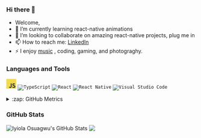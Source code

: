 ### Hi there 👋
- Welcome,
- 🌱 I’m currently learning react-native animations
- 👯 I’m looking to collaborate on amazing react-native projects, plug me in
- 📫 How to reach me: [LinkedIn](https://www.linkedin.com/in/iyiola-osuagwu-%E2%97%8F-97a88115b/)
- ⚡ I enjoy [music](https://music.apple.com/us/playlist/pl.u-leyl096ujV14jNl) , coding, gaming, and photograghy.

### Languages and Tools

<code><img alt="JavaScript" width="26px" src="https://raw.githubusercontent.com/github/explore/80688e429a7d4ef2fca1e82350fe8e3517d3494d/topics/javascript/javascript.png" /></code>
<code><img alt="TypeScript" width="26px" src="https://img.icons8.com/color/48/000000/typescript.png" /></code>
<code><img  alt="React" width="26px" src="https://cdn.icon-icons.com/icons2/2108/PNG/512/react_icon_130845.png" /></code>
<code><img  alt="React Native" width="26px" src="https://d33wubrfki0l68.cloudfront.net/554c3b0e09cf167f0281fda839a5433f2040b349/ecfc9/img/header_logo.svg" /></code>
<code><img  alt="Visual Studio Code" width="26px" src="https://cdn.icon-icons.com/icons2/2107/PNG/512/file_type_vscode_icon_130084.png" /></code>

<details>
  <summary>:zap: GitHub Metrics</summary>
  
![Metrics](https://metrics.lecoq.io/iyiolaosuagwu?template=classic&config.timezone=Africa%2FLagos)
</details>

### GitHub Stats

<div>
<img align="center" alt="Iyiola Osuagwu's GitHub Stats" src="https://github-readme-stats.vercel.app/api?username=iyiolaosuagwu&show_icons=true&hide_border=true&include_all_commits=true&theme=gotham" />

<img align="center" src="https://github-readme-stats.vercel.app/api/top-langs/?username=iyiolaosuagwu&layout=compact&theme=gotham" />
</div>
<!--
**Dalu26/Dalu26** is a ✨ _special_ ✨ repository because its `README.md` (this file) appears on your GitHub profile.

Here are some ideas to get you started:

- 🌱 I’m currently learning react-native animations
- 👯 I’m looking to collaborate on ...
- 🤔 I’m looking for help with ...
- 💬 Ask me about ...
- 📫 How to reach me: www.linkedin.com/in/iyiola-osuagwu-%E2%97%8F-97a88115b/...
- 😄 Pronouns: ...
- ⚡ Fun fact: ...
-->
